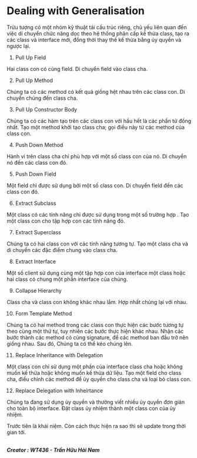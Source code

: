 # Dealing with Generalisation

Trừu tượng có một nhóm kỹ thuật tái cấu trúc riêng, chủ yếu liên quan đến việc di chuyển chức năng dọc theo hệ thống phân cấp kế thừa class, tạo ra các class và interface mới, đồng thời thay thế kế thừa bằng ủy quyền và ngược lại.

1. Pull Up Field 

Hai class con có cùng field. Di chuyển field vào class cha.

2. Pull Up Method 

Chúng ta có các method có kết quả giống hệt nhau trên các class con. Di chuyển chúng đến class cha.

3. Pull Up Constructor Body

Chúng ta có các hàm tạo trên các class con với hầu hết là các phần tử đồng nhất. Tạo một method khởi tạo class cha; gọi điều này từ các method của class con.

4. Push Down Method

Hành vi trên class cha chỉ phù hợp với một số class con của nó. Di chuyển nó đến các class con đó.

5. Push Down Field 

Một field chỉ được sử dụng bởi một số class con. Di chuyển field đến các class con đó.

6. Extract Subclass 

Một class có các tính năng chỉ được sử dụng trong một số trường hợp . Tạo một class con cho tập hợp con các tính năng đó.

7. Extract Superclass 

Chúng ta có hai class con với các tính năng tương tự. Tạo một class cha và di chuyển các đặc điểm chung vào class cha.

8. Extract Interface

Một số client sử dụng cùng một tập hợp con của interface một class hoặc hai class có chung một phần interface của chúng.

9. Collapse Hierarchy

Class cha và class con không khác nhau lắm. Hợp nhất chúng lại với nhau.

10. Form Template Method

Chúng ta có hai method trong các class con thực hiện các bước tương tự theo cùng một thứ tự, tuy nhiên các bước thực hiện khác nhau. Nhận các bước thành các method có cùng signature, để các method ban đầu trở nên giống nhau. Sau đó, Chúng ta có thể kéo chúng lên.

11. Replace Inheritance with Delegation 

Một class con chỉ sử dụng một phần của interface class cha hoặc không muốn kế thừa hoặc không muốn kế thừa dữ liệu. Tạo một field cho class cha, điều chỉnh các method để ủy quyền cho class cha và loại bỏ class con.

12. Replace Delegation with Inheirtance

Chúng ta đang sử dụng ủy quyền và thường viết nhiều ủy quyền đơn giản cho toàn bộ interface. Đặt class ủy nhiệm thành một class con của ủy nhiệm.

Trước tiên là khái niệm. Còn cách thực hiện ra sao thì sẽ update trong thời gian tới.

<br/><b><i> Creator : WT436 - Trần Hữu Hải Nam </i></b>
